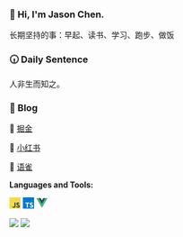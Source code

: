 
### 👋 Hi, I'm Jason Chen. 

长期坚持的事：早起、读书、学习、跑步、做饭

### 🕡 Daily Sentence

人非生而知之。

### 📝 Blog

🚀 [掘金](https://juejin.cn/user/131597123991159/posts)

📕 [小红书](https://www.xiaohongshu.com/user/profile/5b5183654eacab7621104468?xhsshare=CopyLink&appuid=5b5183654eacab7621104468&apptime=1693119314)

🐤 [语雀](https://www.yuque.com/jcyc)

**Languages and Tools:**  

<code><img height="20" src="https://raw.githubusercontent.com/github/explore/80688e429a7d4ef2fca1e82350fe8e3517d3494d/topics/javascript/javascript.png"></code>
<code><img height="20" src="https://raw.githubusercontent.com/github/explore/80688e429a7d4ef2fca1e82350fe8e3517d3494d/topics/typescript/typescript.png"></code>
<code><img height="20" src="https://raw.githubusercontent.com/github/explore/80688e429a7d4ef2fca1e82350fe8e3517d3494d/topics/vue/vue.png"></code>

<img src="https://github-readme-stats.vercel.app/api?username=jcyicai" style="width: 50%;" />

<img src="https://4sdvg7tqbv.us.aircode.run/juejin?uid=131597123991159" style="width: 50%;" />
